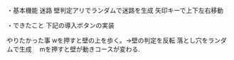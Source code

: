 ・基本機能
迷路
壁判定アリでランダムで迷路を生成
矢印キーで上下左右移動


・できたこと
下記の導入ボタンの実装

やりたかった事
wを押すと壁の上を歩く。→壁の判定を反転
落とし穴をランダムで生成　
mを押すと壁が動きコースが変わる.

